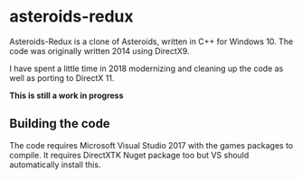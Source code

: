 # asteroids-redux
Asteroids-Redux is a clone of Asteroids, written in C++ for Windows 10. The code was originally written 2014 using DirectX9. 

I have spent a little time in 2018 modernizing and cleaning up the code as well as porting to DirectX 11. 

**This is still a work in progress**

## Building the code
The code requires Microsoft Visual Studio 2017 with the games packages to compile. It requires DirectXTK Nuget package too but VS should automatically install this.
